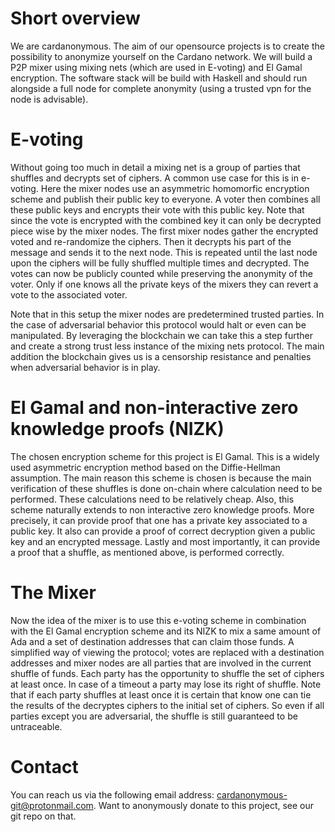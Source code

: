 Short overview
=======

We are cardanonymous. The aim of our opensource projects is to create the possibility to anonymize yourself on the Cardano network. We will build a P2P mixer using mixing nets (which are used in E-voting) and El Gamal encryption. The software stack will be build with Haskell and should run alongside a full node for complete anonymity (using a trusted vpn for the node is advisable).

E-voting
========
Without going too much in detail a mixing net is a group of parties that shuffles and decrypts set of ciphers. A common use case for this is in e-voting. Here the mixer nodes use an asymmetric homomorfic encryption scheme and publish their public key to everyone. A voter then combines all these public keys and encrypts their vote with this public key. Note that since the vote is encrypted with the combined key it can only be decrypted piece wise by the mixer nodes. The first mixer nodes gather the encrypted voted and re-randomize the ciphers. Then it decrypts his part of the message and sends it to the next node. This is repeated until the last node upon the ciphers will be fully shuffled multiple times and decrypted. The votes can now be publicly counted while preserving the anonymity of the voter. Only if one knows all the private keys of the mixers they can revert a vote to the associated voter.

Note that in this setup the mixer nodes are predetermined trusted parties. In the case of adversarial behavior this protocol would halt or even can be manipulated. By leveraging the blockchain we can take this a step further and create a strong trust less instance of the mixing nets protocol. The main addition the blockchain gives us is a censorship resistance and penalties when adversarial behavior is in play.

El Gamal and non-interactive zero knowledge proofs (NIZK)
========
The chosen encryption scheme for this project is El Gamal. This is a widely used asymmetric encryption method based on the Diffie-Hellman assumption. The main reason this scheme is chosen is because the main verification of these shuffles is done on-chain where calculation need to be performed. These calculations need to be relatively cheap. Also, this scheme naturally extends to non interactive zero knowledge proofs. More precisely, it can provide proof that one has a private key associated to a public key. It also can provide a proof of correct decryption given a public key and an encrypted message. Lastly and most importantly, it can provide a proof that a shuffle, as mentioned above, is performed correctly.

The Mixer
========
Now the idea of the mixer is to use this e-voting scheme in combination with the El Gamal encryption scheme and its NIZK to mix a same amount of Ada and a set of destination addresses that can claim those funds. A simplified way of viewing the protocol; votes are replaced with a destination addresses and mixer nodes are all parties that are involved in the current shuffle of funds. Each party has the opportunity to shuffle the set of ciphers at least once. In case of a timeout a party may lose its right of shuffle. Note that if each party shuffles at least once it is certain that know one can tie the results of the decryptes ciphers to the initial set of ciphers. So even if all parties except you are adversarial, the shuffle is still guaranteed to be untraceable.

Contact
========

You can reach us via the following email address: cardanonymous-git@protonmail.com. Want to anonymously donate to this project, see our git repo on that.

